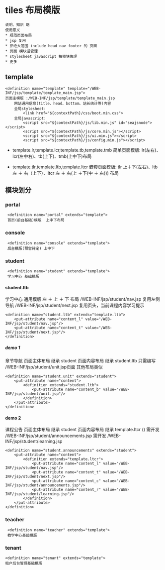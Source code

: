 # tiles 布局模版
    说明、知识 略
    使用意义
    * 规范页面布局
    * jsp 复用
    * 拒绝大范围 include head nav footer 的 页面
    * 页面 模块话管理
    * stylesheet javascript 按模块管理
    * 更多
## template
```
<definition name="template" template="/WEB-INF/jsp/template/template_main.jsp">
页面主模版 :/WEB-INF/jsp/template/template_main.jsp
    网站通用信息(title、head、bottom、站长统计等)内容 
    全局stylesheet:  
        <link href="${contextPath}/css/boot.min.css">
    全局javascript: 
        <script src="${contextPath}/js/lib.min.js" id="seajsnode"></script>
        <script src="${contextPath}/js/core.min.js"></script>
        <script src="${contextPath}/js/ui.min.js"></script>
        <script src="${contextPath}/js/config.min.js"></script>
```    
    

* template.lr,template.lcr,template.tb,template.tmb
简单页面模版:  lr(左右)、lcr(左中右)、tb(上下)、tmb(上中下)布局


* template.tlr,template.ltb,template.ltcr
嵌套页面模版: tlr 上＋下(左右)、ltb 左 ＋ 右（上下）、ltcr 左 ＋ 右(上 ＋下(中 ＋ 右))) 布局

## 模块划分 
### portal
```
 <definition name="portal" extends="template">
 首页(前台基础)模版  上中下布局
```

### console 
```
 <definition name="console" extends="template">
 后台模版(预留待定) 上中下
```

### student 
```
 <definition name="student" extends="template">
 学习中心 基础模版
```            
#### student.ltb 
学习中心 通用模版 左 ＋ 上 ＋ 下 布局
/WEB-INF/jsp/student/nav.jsp    复用左侧导航
/WEB-INF/jsp/student/next.jsp   复用页头，当前课程内容学习提示   
````
<definition name="student.ltb" extends="template.ltb">
    <put-attribute name="content_l" value="/WEB-INF/jsp/student/nav.jsp"/>
    <put-attribute name="content_t" value="/WEB-INF/jsp/student/next.jsp"/>
</definition>
````
##### demo 1
章节导航
页面主体布局 继承 student
页面内容布局 继承 student.ltb
只需编写 /WEB-INF/jsp/student/unit.jsp页面 其他布局类似
```` 
<definition name="student.unit" extends="student">
    <put-attribute name="content">
        <definition extends="student.ltb">
            <put-attribute name="content_b" value="/WEB-INF/jsp/student/unit.jsp"/>
        </definition>
    </put-attribute>
</definition>
````
#### demo 2
课程公告
页面主体布局 继承 student
页面内容布局 继承 template.ltcr ()
需开发 /WEB-INF/jsp/student/announcements.jsp 
需开发 /WEB-INF/jsp/student/learning.jsp
````
<definition name="student.announcements" extends="student">
    <put-attribute name="content">
        <definition extends="template.ltcr">
            <put-attribute name="content_l" value="/WEB-INF/jsp/student/nav.jsp"/>
            <put-attribute name="content_t" value="/WEB-INF/jsp/student/next.jsp"/>
            <put-attribute name="content_c" value="/WEB-INF/jsp/student/announcements.jsp"/>
            <put-attribute name="content_r" value="/WEB-INF/jsp/student/learning.jsp"/>
        </definition>
    </put-attribute>
</definition>
````

### teacher
```
 <definition name="teacher" extends="template">
 教学中心基础模版
```

### tenant
```
<definition name="tenant" extends="template">
租户后台管理基础模版
```

